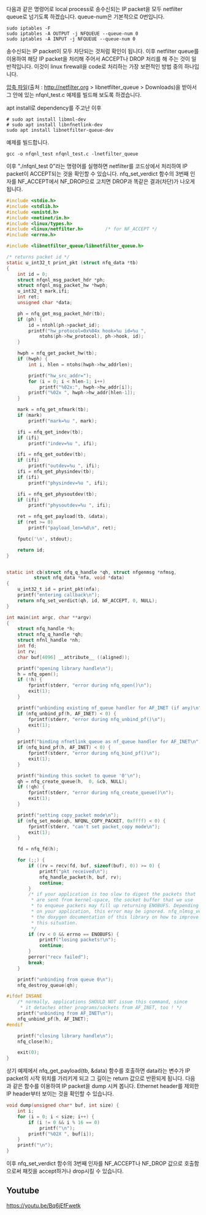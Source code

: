 다음과 같은 명령어로 local process로 송수신되는 IP packet을 모두 netfilter queue로 넘기도록 하겠습니다. queue-num은 기본적으로 0번입니다.
```
sudo iptables -F
sudo iptables -A OUTPUT -j NFQUEUE --queue-num 0
sudo iptables -A INPUT -j NFQUEUE --queue-num 0
```

송수신되는 IP packet이 모두 차단되는 것처럼 확인이 됩니다. 이후 netfilter queue를 이용하여 해당 IP packet을 처리해 주어서 ACCEPT나 DROP 처리를 해 주는 것이 일반적입니다. 이것이 linux firewall을 code로 처리하는 가장 보편적인 방법 중의 하나입니다.

[압축 파일](libnetfilter_queue-1.0.2.tar.bz2)(출처 : http://netfilter.org > libnetfilter_queue > Downloads)을 받아서 그 안에 있는 nfqnl_test.c 예제를 빌드해 보도록 하겠습니다.

apt install로 dependency를 주고난 이후
```
# sudo apt install libmnl-dev
# sudo apt install libnfnetlink-dev
sudo apt install libnetfilter-queue-dev
```

예제를 빌드합니다.
```
gcc -o nfqnl_test nfqnl_test.c -lnetfilter_queue
```

이후 "./nfqnl_test 0"라는 명령어를 실행하면 netfilter를 코드상에서 처리하여 IP packet이 ACCEPT되는 것을 확인할 수 있습니다. nfq_set_verdict 함수의 3번째 인자를 NF_ACCEPT에서 NF_DROP으로 고치면 DROP과 똑같은 결과(차단)가 나오게 됩니다.

```c
#include <stdio.h>
#include <stdlib.h>
#include <unistd.h>
#include <netinet/in.h>
#include <linux/types.h>
#include <linux/netfilter.h>		/* for NF_ACCEPT */
#include <errno.h>

#include <libnetfilter_queue/libnetfilter_queue.h>

/* returns packet id */
static u_int32_t print_pkt (struct nfq_data *tb)
{
	int id = 0;
	struct nfqnl_msg_packet_hdr *ph;
	struct nfqnl_msg_packet_hw *hwph;
	u_int32_t mark,ifi;
	int ret;
	unsigned char *data;

	ph = nfq_get_msg_packet_hdr(tb);
	if (ph) {
		id = ntohl(ph->packet_id);
		printf("hw_protocol=0x%04x hook=%u id=%u ",
			ntohs(ph->hw_protocol), ph->hook, id);
	}

	hwph = nfq_get_packet_hw(tb);
	if (hwph) {
		int i, hlen = ntohs(hwph->hw_addrlen);

		printf("hw_src_addr=");
		for (i = 0; i < hlen-1; i++)
			printf("%02x:", hwph->hw_addr[i]);
		printf("%02x ", hwph->hw_addr[hlen-1]);
	}

	mark = nfq_get_nfmark(tb);
	if (mark)
		printf("mark=%u ", mark);

	ifi = nfq_get_indev(tb);
	if (ifi)
		printf("indev=%u ", ifi);

	ifi = nfq_get_outdev(tb);
	if (ifi)
		printf("outdev=%u ", ifi);
	ifi = nfq_get_physindev(tb);
	if (ifi)
		printf("physindev=%u ", ifi);

	ifi = nfq_get_physoutdev(tb);
	if (ifi)
		printf("physoutdev=%u ", ifi);

	ret = nfq_get_payload(tb, &data);
	if (ret >= 0)
		printf("payload_len=%d\n", ret);

	fputc('\n', stdout);

	return id;
}


static int cb(struct nfq_q_handle *qh, struct nfgenmsg *nfmsg,
	      struct nfq_data *nfa, void *data)
{
	u_int32_t id = print_pkt(nfa);
	printf("entering callback\n");
	return nfq_set_verdict(qh, id, NF_ACCEPT, 0, NULL);
}

int main(int argc, char **argv)
{
	struct nfq_handle *h;
	struct nfq_q_handle *qh;
	struct nfnl_handle *nh;
	int fd;
	int rv;
	char buf[4096] __attribute__ ((aligned));

	printf("opening library handle\n");
	h = nfq_open();
	if (!h) {
		fprintf(stderr, "error during nfq_open()\n");
		exit(1);
	}

	printf("unbinding existing nf_queue handler for AF_INET (if any)\n");
	if (nfq_unbind_pf(h, AF_INET) < 0) {
		fprintf(stderr, "error during nfq_unbind_pf()\n");
		exit(1);
	}

	printf("binding nfnetlink_queue as nf_queue handler for AF_INET\n");
	if (nfq_bind_pf(h, AF_INET) < 0) {
		fprintf(stderr, "error during nfq_bind_pf()\n");
		exit(1);
	}

	printf("binding this socket to queue '0'\n");
	qh = nfq_create_queue(h,  0, &cb, NULL);
	if (!qh) {
		fprintf(stderr, "error during nfq_create_queue()\n");
		exit(1);
	}

	printf("setting copy_packet mode\n");
	if (nfq_set_mode(qh, NFQNL_COPY_PACKET, 0xffff) < 0) {
		fprintf(stderr, "can't set packet_copy mode\n");
		exit(1);
	}

	fd = nfq_fd(h);

	for (;;) {
		if ((rv = recv(fd, buf, sizeof(buf), 0)) >= 0) {
			printf("pkt received\n");
			nfq_handle_packet(h, buf, rv);
			continue;
		}
		/* if your application is too slow to digest the packets that
		 * are sent from kernel-space, the socket buffer that we use
		 * to enqueue packets may fill up returning ENOBUFS. Depending
		 * on your application, this error may be ignored. nfq_nlmsg_verdict_putPlease, see
		 * the doxygen documentation of this library on how to improve
		 * this situation.
		 */
		if (rv < 0 && errno == ENOBUFS) {
			printf("losing packets!\n");
			continue;
		}
		perror("recv failed");
		break;
	}

	printf("unbinding from queue 0\n");
	nfq_destroy_queue(qh);

#ifdef INSANE
	/* normally, applications SHOULD NOT issue this command, since
	 * it detaches other programs/sockets from AF_INET, too ! */
	printf("unbinding from AF_INET\n");
	nfq_unbind_pf(h, AF_INET);
#endif

	printf("closing library handle\n");
	nfq_close(h);

	exit(0);
}
```

상기 예제에서 nfq_get_payload(tb, &data) 함수를 호출하면  data라는 변수가 IP packet의 시작 위치를 가리키게 되고 그 길이는 return 값으로 반환되게 됩니다. 다음과 같은 함수를 이용하여 IP packet을 dump 시켜 봅니다. Ethernet header를 제외한 IP header부터 보이는 것을 확인할 수 있습니다.
```c
void dump(unsigned char* buf, int size) {
	int i;
	for (i = 0; i < size; i++) {
		if (i != 0 && i % 16 == 0)
			printf("\n");
		printf("%02X ", buf[i]);
	}
	printf("\n");
}
```

이후 nfq_set_verdict 함수의 3번째 인자를 NF_ACCEPT나 NF_DROP 값으로 호출함으로써 패킷을 accept하거나 drop시킬 수 있습니다.

## Youtube
https://youtu.be/Bq6jEfFwetk
